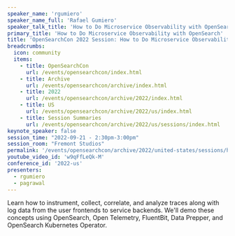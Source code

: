 ```yaml
---
speaker_name: 'rgumiero'
speaker_name_full: 'Rafael Gumiero'
speaker_talk_title: 'How to Do Microservice Observability with OpenSearch'
primary_title: 'How to Do Microservice Observability with OpenSearch'
title: 'OpenSearchCon 2022 Session: How to Do Microservice Observability with OpenSearch'
breadcrumbs:
  icon: community
  items:
    - title: OpenSearchCon
      url: /events/opensearchcon/index.html
    - title: Archive
      url: /events/opensearchcon/archive/index.html
    - title: 2022
      url: /events/opensearchcon/archive/2022/index.html
    - title: US
      url: /events/opensearchcon/archive/2022/us/index.html
    - title: Session Summaries
      url: /events/opensearchcon/archive/2022/us/sessions/index.html
keynote_speaker: false
session_time: "2022-09-21 - 2:30pm-3:00pm"
session_room: "Fremont Studios"
permalink: '/events/opensearchcon/archive/2022/united-states/sessions/how-to-do-microservice-observability-with-opensearch.html'
youtube_video_id: 'w9qFfLeQk-M'
conference_id: '2022-us'
presenters:
  - rgumiero
  - pagrawal
---
```

Learn how to instrument, collect, correlate, and analyze traces along with log data from the user frontends to service backends. We'll demo these concepts using OpenSearch, Open Telemetry, FluentBit, Data Prepper, and OpenSearch Kubernetes Operator.
